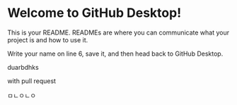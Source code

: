 # Welcome to GitHub Desktop!

This is your README. READMEs are where you can communicate what your project is and how to use it.

Write your name on line 6, save it, and then head back to GitHub Desktop.


duarbdhks

with pull request

ㅁㄴㅇㄴㅇ